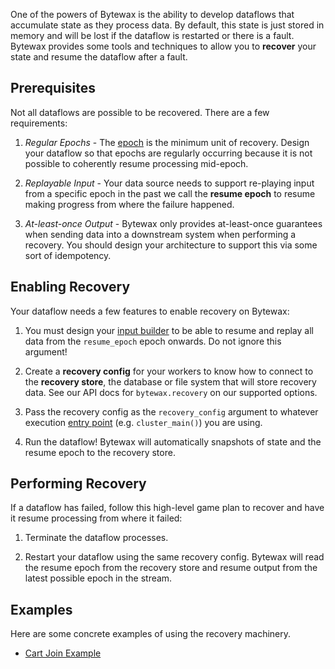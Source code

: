 One of the powers of Bytewax is the ability to develop dataflows that
accumulate state as they process data. By default, this state is just
stored in memory and will be lost if the dataflow is restarted or
there is a fault. Bytewax provides some tools and techniques to allow
you to **recover** your state and resume the dataflow after a fault.

## Prerequisites

Not all dataflows are possible to be recovered. There are a few
requirements:

1. _Regular Epochs_ - The [epoch](/docs/getting-started/epochs) is the
   minimum unit of recovery. Design your dataflow so that epochs are
   regularly occurring because it is not possible to coherently resume
   processing mid-epoch.

2. _Replayable Input_ - Your data source needs to support re-playing
   input from a specific epoch in the past we call the **resume
   epoch** to resume making progress from where the failure happened.
   
3. _At-least-once Output_ - Bytewax only provides at-least-once
   guarantees when sending data into a downstream system when
   performing a recovery. You should design your architecture to
   support this via some sort of idempotency.
   
## Enabling Recovery

Your dataflow needs a few features to enable recovery on Bytewax:

1. You must design your [input
   builder](/docs/getting-started/execution#builders) to be able to resume
   and replay all data from the `resume_epoch` epoch onwards. Do not
   ignore this argument!

2. Create a **recovery config** for your workers to know how to
   connect to the **recovery store**, the database or file system that
   will store recovery data. See our API docs for `bytewax.recovery`
   on our supported options.
   
3. Pass the recovery config as the `recovery_config` argument to
   whatever execution [entry point](/docs/getting-started/execution)
   (e.g. `cluster_main()`) you are using.
   
4. Run the dataflow! Bytewax will automatically snapshots of state and
   the resume epoch to the recovery store.
   
## Performing Recovery

If a dataflow has failed, follow this high-level game plan to recover
and have it resume processing from where it failed:

1. Terminate the dataflow processes.

2. Restart your dataflow using the same recovery config. Bytewax will
   read the resume epoch from the recovery store and resume output
   from the latest possible epoch in the stream.
   
## Examples

Here are some concrete examples of using the recovery machinery.

- [Cart Join Example](/examples/cart-join)
